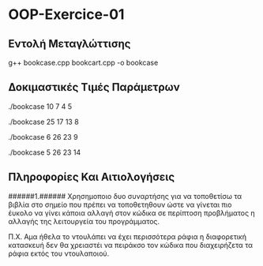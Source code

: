 # OOP-Exercice-01

## Εντολή Μεταγλώττισης

g++ bookcase.cpp bookcart.cpp -o bookcase

## Δοκιμαστικές Τιμές Παράμετρων

./bookcase 10 7 4 5

./bookcase 25 17 13 8

./bookcase 6 26 23 9

./bookcase 5 26 23 14

## Πληροφορίες Και Αιτιολογήσεις

######1.###### Χρησημοποιο δυο συναρτήσης για να τοποθετίσω τα βιβλία
       στο σημείο που πρέπει να τοποθετηθουν ώστε να γίνεται πιο
       έυκολο να γίνει κάποια αλλαγή στον κώδικα σε περίπτοση 
       προβλήματος η αλλαγής της λειτουργεία του προγράμματος.
       
Π.Χ.
Αμα ήθελα το ντουλάπει να έχει περισσότερα ράφια η διαφορετική κατασκευή 
δεν θα χρειαστέι να πειράκσο τον κώδικα που διαχειρήζετα τα ράφια εκτός 
του ντουλαποιού.

